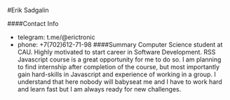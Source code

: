 #Erik Sadgalin

####Contact Info
- telegram: t.me/@erictronic
- phone: +7(702)612-71-98
####Summary
    Computer Science student at CAU. Highly motivated to start career in Software Development. RSS Javascript course is a great opportunity for me to do so. I am planning to find internship after completion of the course, but most importantly gain hard-skills in Javascript and experience of working in a group. I understand that here nobody will babyseat me and I have to work hard and learn fast but I am always ready for new challenges.

